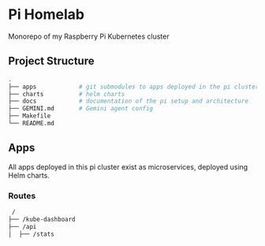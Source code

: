 # Pi Homelab

Monorepo of my Raspberry Pi Kubernetes cluster

## Project Structure

```sh
.
├── apps            # git submodules to apps deployed in the pi cluster
├── charts          # helm charts
├── docs            # documentation of the pi setup and architecture
├── GEMINI.md       # Gemini agent config
├── Makefile
└── README.md
```

## Apps

All apps deployed in this pi cluster exist as microservices, deployed using Helm charts.

### Routes

```sh
 /
├── /kube-dashboard
├── /api
│  ├── /stats

```
